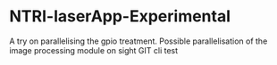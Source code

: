 # NTRI-laserApp-Experimental
A try on parallelising the gpio treatment.
Possible parallelisation of the image processing module on sight
GIT cli test
